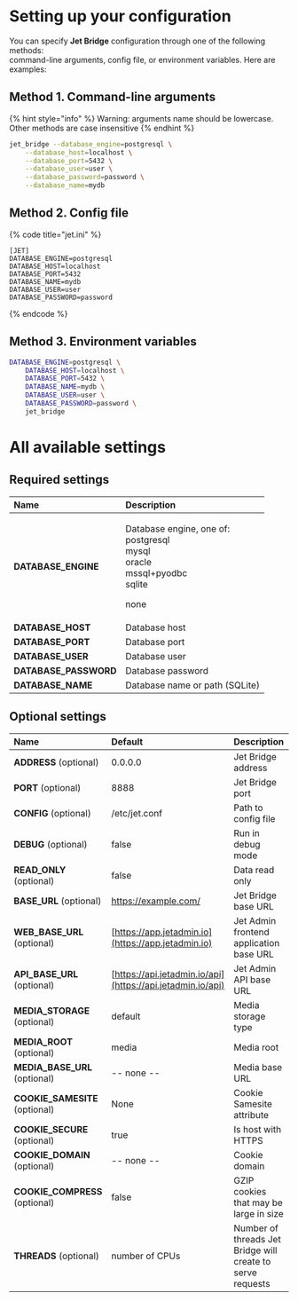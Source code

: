 [comment]: # ($page_title=Configuration)

# Setting up your configuration

You can specify **Jet Bridge** configuration through one of the following methods:  
command-line arguments, config file, or environment variables. Here are examples:

## Method 1. Command-line arguments

{% hint style="info" %}
Warning: arguments name should be lowercase. Other methods are case insensitive
{% endhint %}

```bash
jet_bridge --database_engine=postgresql \
    --database_host=localhost \
    --database_port=5432 \
    --database_user=user \
    --database_password=password \
    --database_name=mydb
```

## Method 2. Config file

{% code title="jet.ini" %}
```text
[JET]
DATABASE_ENGINE=postgresql
DATABASE_HOST=localhost
DATABASE_PORT=5432
DATABASE_NAME=mydb
DATABASE_USER=user
DATABASE_PASSWORD=password
```
{% endcode %}

## Method 3. Environment variables

```bash
DATABASE_ENGINE=postgresql \
    DATABASE_HOST=localhost \
    DATABASE_PORT=5432 \
    DATABASE_NAME=mydb \
    DATABASE_USER=user \
    DATABASE_PASSWORD=password \
    jet_bridge
```

# All available settings

## Required settings

<table>
  <thead>
    <tr>
      <th style="text-align:left"><b>Name</b>
      </th>
      <th style="text-align:left">Description</th>
    </tr>
  </thead>
  <tbody>
    <tr>
      <td style="text-align:left"><b>DATABASE_ENGINE</b>
      </td>
      <td style="text-align:left">
        <p>Database engine, one of:
          <br />postgresql
          <br />mysql
          <br />oracle
          <br />mssql+pyodbc
          <br />sqlite</p>
        <p>none</p>
      </td>
    </tr>
    <tr>
      <td style="text-align:left"><b>DATABASE_HOST</b>
      </td>
      <td style="text-align:left">Database host</td>
    </tr>
    <tr>
      <td style="text-align:left"><b>DATABASE_PORT</b>
      </td>
      <td style="text-align:left">Database port</td>
    </tr>
    <tr>
      <td style="text-align:left"><b>DATABASE_USER</b>
      </td>
      <td style="text-align:left">Database user</td>
    </tr>
    <tr>
      <td style="text-align:left"><b>DATABASE_PASSWORD</b>
      </td>
      <td style="text-align:left">Database password</td>
    </tr>
    <tr>
      <td style="text-align:left"><b>DATABASE_NAME</b>
      </td>
      <td style="text-align:left">Database name or path (SQLite)</td>
    </tr>
  </tbody>
</table>

## Optional settings

| Name | Default | Description |
| :--- | :--- | :--- |
| **ADDRESS** \(optional\) | 0.0.0.0 | Jet Bridge address |
| **PORT** \(optional\) | 8888 | Jet Bridge port |
| **CONFIG** \(optional\) | /etc/jet.conf | Path to config file |
| **DEBUG** \(optional\) | false | Run in debug mode |
| **READ\_ONLY** \(optional\) | false | Data read only |
| **BASE\_URL** \(optional\) | https://example.com/ | Jet Bridge base URL |
| **WEB\_BASE\_URL** \(optional\) | [https://app.jetadmin.io](https://app.jetadmin.io) | Jet Admin frontend application base URL |
| **API\_BASE\_URL** \(optional\) | [https://api.jetadmin.io/api](https://api.jetadmin.io/api) | Jet Admin API base URL |
| **MEDIA\_STORAGE** \(optional\) | default | Media storage type |
| **MEDIA\_ROOT** \(optional\) | media | Media root |
| **MEDIA\_BASE\_URL** \(optional\) | -- none -- | Media base URL |
| **COOKIE\_SAMESITE** \(optional\) | None | Cookie Samesite attribute |
| **COOKIE\_SECURE** \(optional\) | true | Is host with HTTPS |
| **COOKIE\_DOMAIN** \(optional\) | -- none -- | Cookie domain |
| **COOKIE\_COMPRESS** \(optional\) | false | GZIP cookies that may be large in size |
| **THREADS** \(optional\) | number of CPUs | Number of threads Jet Bridge will create to serve requests |



